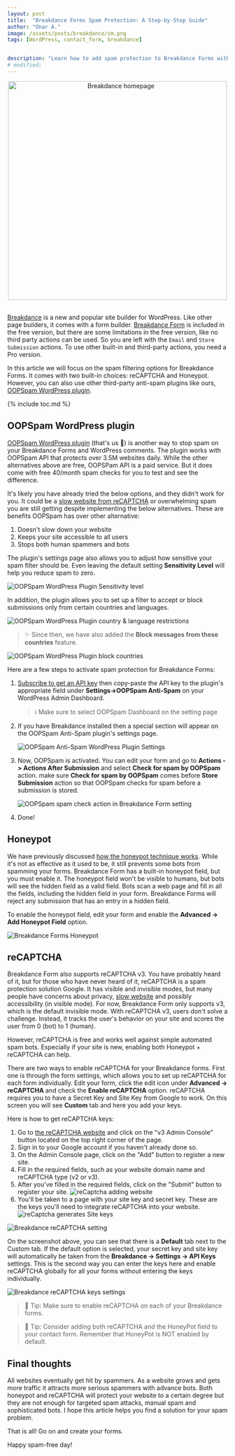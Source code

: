 ```yaml
---
layout: post
title:  "Breakdance Forms Spam Protection: A Step-by-Step Guide"
author: "Onar A."
image: /assets/posts/breakdance/sm.png
tags: [WordPress, contact_form, breakdance]


description: "Learn how to add spam protection to Breakdance Forms with these 3 different methods in WordPress."
# modified: 
---
```

<center>
<img loading="lazy"  width="500" alt="Breakdance homepage" src="/blog/assets/posts/breakdance/breakdance.png">
</center>
<br/>

[Breakdance](https://breakdance.com/) is a new and popular site builder for WordPress. Like other page builders, it comes with a form builder. [Breakdance Form](https://breakdance.com/features/form-builder/) is included in the free version, but there are some limitations in the free version, like no third party actions can be used. So you are left with the ``Email`` and ``Store Submission`` actions. To use other built-in and third-party actions, you need a Pro version.

In this article we will focus on the spam filtering options for Breakdance Forms. It comes with two built-in choices: reCAPTCHA and Honeypot. However, you can also use other third-party anti-spam plugins like ours, [OOPSpam WordPress plugin](https://wordpress.org/plugins/oopspam-anti-spam/).

{% include toc.md %}

## OOPSpam WordPress plugin

[OOPSpam WordPress plugin](https://wordpress.org/plugins/oopspam-anti-spam/) (that's us 👋) is another way to stop spam on your Breakdance Forms and WordPress comments. The plugin works with OOPSpam API that protects over 3.5M websites daily. While the other alternatives above are free, OOPSPam API is a paid service. But it does come with free 40/month spam checks for you to test and see the difference.

It's likely you have already tried the below options, and they didn't work for you. It could be a [slow website from reCAPTCHA](https://www.oopspam.com/blog/recaptcha-performance-analyses) or overwhelming spam you are still getting despite implementing the below alternatives. These are benefits OOPSpam has over other alternative:

1. Doesn't slow down your website
2. Keeps your site accessible to all users
3. Stops both human spammers and bots

The plugin's settings page also allows you to adjust how sensitive your spam filter should be. Even leaving the default setting __Sensitivity Level__ will help you reduce spam to zero.

![OOPSpam WordPress Plugin Sensitivity level](https://www.oopspam.com/assets/WP_SensitivyLevel.jpg "OOPSpam WordPress Plugin Sensitivity level")

In addition, the plugin allows you to set up a filter to accept or block submissions only from certain countries and languages.

![OOPSpam WordPress Plugin country & language restrictions](/blog/assets/posts/breakdance/country-language-filter.png "OOPSpam WordPress Plugin country & language restrictions")

> ✨ Since then, we have also added the __Block messages from these countries__ feature.

![OOPSpam WordPress Plugin block countries](https://www.oopspam.com/blog/assets/wp-block-countries.png "OOPSpam WordPress Plugin block countries")

Here are a few steps to activate spam protection for Breakdance Forms:

1. [Subscribe to get an API key](https://app.oopspam.com/Identity/Account/Register) then copy-paste the API key to the plugin's appropriate field under __Settings->OOPSpam Anti-Spam__ on your WordPress Admin Dashboard.

    > ℹ️ Make sure to select OOPSpam Dashboard on the setting page

2. If you have Breakdance installed then a special section will appear on the OOPSpam Anti-Spam plugin's settings page.

    ![OOPSpam Anti-Spam WordPress Plugin Settings](/blog/assets/posts/breakdance/oopspam-bd-setting.png "OOPSpam Anti-Spam WordPress Plugin Settings")

3. Now, OOPSpam is activated. You can edit your form and go to __Actions -> Actions After Submission__ and select __Check for spam by OOPSpam__ action. make sure __Check for spam by OOPSpam__ comes before __Store Submission__ action so that OOPSpam checks for spam before a submission is stored.

    ![OOPSpam spam check action in Breakdance Form setting](/blog/assets/posts/breakdance/spam-check-action.png "OOPSpam spam check action in Breakdance Form setting")

4. Done!

## Honeypot

We have previously discussed [how the honeypot technique works](https://www.oopspam.com/blog/ways-to-stop-spam#honeypot-filter-spam-with-a-hidden-field). While it's not as effective as it used to be, it still prevents some bots from spamming your forms.
Breakdance Form has a built-in honeypot field, but you must enable it. The honeypot field won't be visible to humans, but bots will see the hidden field as a valid field. Bots scan a web page and fill in all the fields, including the hidden field in your form. Breakdance Forms will reject any submission that has an entry in a hidden field.

To enable the honeypot field, edit your form and enable the __Advanced -> Add Honeypot Field__ option.

![Breakdance Forms Honeypot](/blog/assets/posts/breakdance/honeypot.png "Breakdance Forms Honeypot")

## reCAPTCHA

Breakdance Form also supports reCAPTCHA v3. You have probably heard of it, but for those who have never heard of it, reCAPTCHA is a spam protection solution Google. It has visible and invisible modes, but many people have concerns about privacy, [slow website](https://www.oopspam.com/blog/recaptcha-performance-analyses) and possibly accessibility (in visible mode). For now, Breakdance Form only supports v3, which is the default invisible mode. With reCAPTCHA v3, users don't solve a challenge. Instead, it tracks the user's behavior on your site and scores the user from 0 (bot) to 1 (human).

However, reCAPTCHA is free and works well against simple automated spam bots. Especially if your site is new, enabling both Honeypot + reCAPTCHA can help.

There are two ways to enable reCAPTCHA for your Breakdance forms. 
First one is through the form settings, which allows you to set up reCAPTCHA for each form individually. Edit your form, click the edit icon under __Advanced -> reCAPTCHA__ and check the __Enable reCAPTCHA__ option. reCAPTCHA requires you to have a Secret Key and Site Key from Google to work. On this screen you will see __Custom__ tab and here you add your keys.

Here is how to get reCAPTCHA keys:

1. Go to [the reCAPTCHA website](https://www.google.com/recaptcha/) and click on the "v3 Admin Console" button located on the top right corner of the page.
2. Sign in to your Google account if you haven't already done so.
3. On the Admin Console page, click on the "Add" button to register a new site.
4. Fill in the required fields, such as your website domain name and reCAPTCHA type (v2 or v3).
5. After you've filled in the required fields, click on the "Submit" button to register your site.
    ![reCaptcha adding website](/blog/assets/posts/gravity/recaptcha-form.png "reCaptcha adding website")
6. You'll be taken to a page with your site key and secret key. These are the keys you'll need to integrate reCAPTCHA into your website.
    ![reCaptcha generates Site keys](/blog/assets/posts/gravity/recaptcha-keys.jpg "reCaptcha generates Site keys")

![Breakdance reCAPTCHA setting](/blog/assets/posts/breakdance/recaptcha.png "Breakdance reCAPTCHA setting")

On the screenshot above, you can see that there is a __Default__ tab next to the Custom tab. If the default option is selected, your secret key and site key will automatically be taken from the __Breakdance -> Settings -> API Keys__ settings. This is the second way you can enter the keys here and enable reCAPTCHA globally for all your forms without entering the keys individually.

![Breakdance reCAPTCHA keys settings](/blog/assets/posts/breakdance/recaptcha-keys.png "Breakdance reCAPTCHA keys settings")

> 📌 Tip: Make sure to enable reCAPTCHA on each of your Breakdance forms.

> 📌 Tip: Consider adding both reCAPTCHA and the HoneyPot field to your contact form. Remember that HoneyPot is NOT enabled by default.

## Final thoughts

All websites eventually get hit by spammers. As a website grows and gets more traffic it attracts more serious spammers with advance bots. Both honeypot and reCAPTCHA will protect your website to a certain degree but they are not enough for targeted spam attacks, manual spam and sophisticated bots. I hope this article helps you find a solution for your spam problem.

That is all! Go on and create your forms.

Happy spam-free day!
